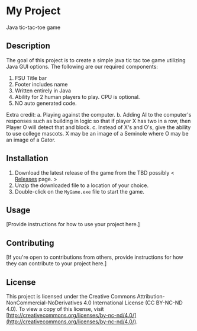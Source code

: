 # My Project
Java tic-tac-toe game
## Description

The goal of this project is to create a simple java tic tac toe game utilizing Java GUI options. The following are our required components:
1. FSU Title bar
2. Footer includes name
3. Written entirely in Java
4. Ability for 2 human players to play. CPU is optional.
5. NO auto generated code.

Extra credit:
a.  Playing against the computer.
b.  Adding AI to the computer's responses such as building in logic so that if player X has two in a row, then Player O will detect that and block.
c.  Instead of X's and O's, give the ability to use college mascots.  X may be an image of a Seminole where O may be an image of a Gator.

## Installation

1. Download the latest release of the game from the  TBD   possibly < [Releases](https://github.com/your-username/your-repo/releases) page. >
2. Unzip the downloaded file to a location of your choice.
3. Double-click on the `MyGame.exe` file to start the game.

## Usage

[Provide instructions for how to use your project here.]

## Contributing

[If you're open to contributions from others, provide instructions for how they can contribute to your project here.]

## License

This project is licensed under the Creative Commons Attribution-NonCommercial-NoDerivatives 4.0 International License (CC BY-NC-ND 4.0). To view a copy of this license, visit [http://creativecommons.org/licenses/by-nc-nd/4.0/](http://creativecommons.org/licenses/by-nc-nd/4.0/).